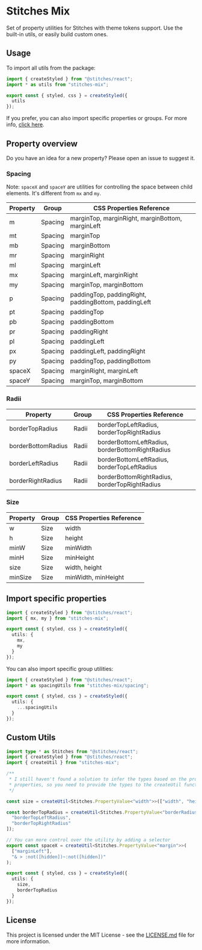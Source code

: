 # Stitches Mix

Set of property utilities for Stitches with theme tokens support. Use the built-in utils, or easily build custom ones.

## Usage

To import all utils from the package:

```ts
import { createStyled } from "@stitches/react";
import * as utils from "stitches-mix";

export const { styled, css } = createStyled({
  utils
});
```

If you prefer, you can also import specific properties or groups. For more info, [click here](#import-specific-properties).

## Property overview

Do you have an idea for a new property? Please open an issue to suggest it.

### Spacing

Note: `spaceX` and `spaceY` are utilities for controlling the space between child elements. It's different from `mx` and `my`.

| Property | Group   | CSS Properties Reference                             |
| -------- | ------- | ---------------------------------------------------- |
| m        | Spacing | marginTop, marginRight, marginBottom, marginLeft     |
| mt       | Spacing | marginTop                                            |
| mb       | Spacing | marginBottom                                         |
| mr       | Spacing | marginRight                                          |
| ml       | Spacing | marginLeft                                           |
| mx       | Spacing | marginLeft, marginRight                              |
| my       | Spacing | marginTop, marginBottom                              |
| p        | Spacing | paddingTop, paddingRight, paddingBottom, paddingLeft |
| pt       | Spacing | paddingTop                                           |
| pb       | Spacing | paddingBottom                                        |
| pr       | Spacing | paddingRight                                         |
| pl       | Spacing | paddingLeft                                          |
| px       | Spacing | paddingLeft, paddingRight                            |
| py       | Spacing | paddingTop, paddingBottom                            |
| spaceX   | Spacing | marginRight, marginLeft                              |
| spaceY   | Spacing | marginTop, marginBottom                              |

### Radii

| Property           | Group | CSS Properties Reference                        |
| ------------------ | ----- | ----------------------------------------------- |
| borderTopRadius    | Radii | borderTopLeftRadius, borderTopRightRadius       |
| borderBottomRadius | Radii | borderBottomLeftRadius, borderBottomRightRadius |
| borderLeftRadius   | Radii | borderBottomLeftRadius, borderTopLeftRadius     |
| borderRightRadius  | Radii | borderBottomRightRadius, borderTopRightRadius   |

### Size

| Property | Group | CSS Properties Reference |
| -------- | ----- | ------------------------ |
| w        | Size  | width                    |
| h        | Size  | height                   |
| minW     | Size  | minWidth                 |
| minH     | Size  | minHeight                |
| size     | Size  | width, height            |
| minSize  | Size  | minWidth, minHeight      |

## Import specific properties

```ts
import { createStyled } from "@stitches/react";
import { mx, my } from "stitches-mix";

export const { styled, css } = createStyled({
  utils: {
    mx,
    my
  }
});
```

You can also import specific group utilities:

```ts
import { createStyled } from "@stitches/react";
import * as spacingUtils from "stitches-mix/spacing";

export const { styled, css } = createStyled({
  utils: {
    ...spacingUtils
  }
});
```

## Custom Utils

```ts
import type * as Stitches from "@stitches/react";
import { createStyled } from "@stitches/react";
import { createUtil } from "stitches-mix";

/**
 * I still haven't found a solution to infer the types based on the provided
 * properties, so you need to provide the types to the createUtil function.
 */

const size = createUtil<Stitches.PropertyValue<"width">>(["width", "height"]);

const borderTopRadius = createUtil<Stitches.PropertyValue<"borderRadius">>([
  "borderTopLeftRadius",
  "borderTopRightRadius"
]);

// You can more control over the utility by adding a selector
export const spaceX = createUtil<Stitches.PropertyValue<"margin">>(
  ["marginLeft"],
  "& > :not([hidden])~:not([hidden])"
);

export const { styled, css } = createStyled({
  utils: {
    size,
    borderTopRadius
  }
});
```

## License

This project is licensed under the MIT License - see the [LICENSE.md](LICENSE.md) file for more information.
